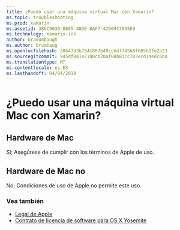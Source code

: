 ```yaml
---
title: ¿Puedo usar una máquina virtual Mac con Xamarin?
ms.topic: troubleshooting
ms.prod: xamarin
ms.assetid: 386C9030-8865-48DE-8AF7-42909C7055E9
ms.technology: xamarin-ios
author: bradumbaugh
ms.author: brumbaug
ms.openlocfilehash: 30b47d3b7941807b49cc6df74568f605b1fe2b23
ms.sourcegitcommit: 945df041e2180cb20af08b83cc703ecd1aedc6b0
ms.translationtype: MT
ms.contentlocale: es-ES
ms.lasthandoff: 04/04/2018
---
```

# <a name="can-i-use-a-mac-vm-with-xamarin"></a>¿Puedo usar una máquina virtual Mac con Xamarin? 

## <a name="mac-hardware"></a>Hardware de Mac
Sí; Asegúrese de cumplir con los términos de Apple de uso.

## <a name="non-mac-hardware"></a>Hardware de Mac no
No; Condiciones de uso de Apple no permite este uso.

### <a name="see-also"></a>Vea también
- [Legal de Apple](https://www.apple.com/legal/)
- [Contrato de licencia de software para OS X Yosemite](http://images.apple.com/legal/sla/docs/OSX10103.pdf)
